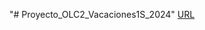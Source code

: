 "# Proyecto_OLC2_Vacaciones1S_2024" 
[URL](https://gerardo-mantanico.github.io/Proyecto_OLC2_Vacaciones1S_2024/)
